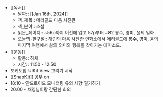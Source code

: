- [[독서]]
	- 날짜:: [[Jan 16th, 2024]]
	- 책_제목:: 메리골드 마음 사진관
	- 책_분야:: 소설
	- 읽은_페이지:: ~56p까지 이전에 읽고 57p부터 ~82 봉수, 영미, 윤의 일화
	- 오늘의-한구절::
	  해인의 마음 사진관 인화소에서 메리골드에 봉수, 영미, 윤의 마지막 여행에서 삶의 의미와 행복을 찾아가는 에피소드.
- [[운동]]
	- 활동:: 하체
	- 시간:: 11:50 - 12:50
- 포케토칩 UIKit View 그리기 시작
- [[SnapKit]] 공부 on
- 18:10 - 안드로이드 모니터링 유의 사항 필기하기
- 20:00 - 채영님이랑 간단한 회의